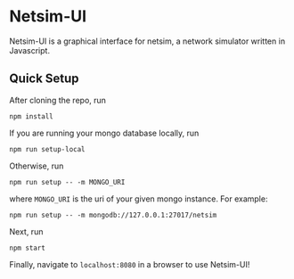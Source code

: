 # Netsim-UI
Netsim-UI is a graphical interface for netsim, a network simulator written in Javascript.

## Quick Setup
After cloning the repo, run

```
npm install
```

If you are running your mongo database locally, run

```
npm run setup-local
```
Otherwise, run

```
npm run setup -- -m MONGO_URI
```
where `MONGO_URI` is the uri of your given mongo instance. For example:

```
npm run setup -- -m mongodb://127.0.0.1:27017/netsim
```

Next, run

```
npm start
```

Finally, navigate to `localhost:8080` in a browser to use Netsim-UI!
